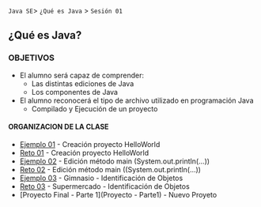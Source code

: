 
`Java SE`> `¿Qué es Java` > `Sesión 01`

## ¿Qué es Java?

### OBJETIVOS 

<ul>
  <li type= disc> El alumno será capaz de comprender: 
  <ul>
   <li> Las distintas ediciones de Java
   <li> Los componentes de Java
  </ul>
  <li type= disc> El alumno reconocerá el tipo de archivo utilizado en programación Java
  <ul>
    <li> Compilado y Ejecución de un proyecto
  </ul>
</ul>

#### ORGANIZACION DE LA CLASE 

- [Ejemplo 01](Ejemplo-01) - Creación proyecto HelloWorld
- [Reto 01](Reto-01) - Creación proyecto HelloWorld
- [Ejemplo 02](Ejemplo-02) - Edición método main (System.out.println(...))
- [Reto 02](Reto-02) - Edición método main ((System.out.println(...))
- [Ejemplo 03](Ejemplo-03) - Gimnasio - Identificación de Objetos
- [Reto 03](Reto-03) - Supermercado - Identificación de Objetos
- [Proyecto Final - Parte 1](Proyecto - Parte1) - Nuevo Proyeto
